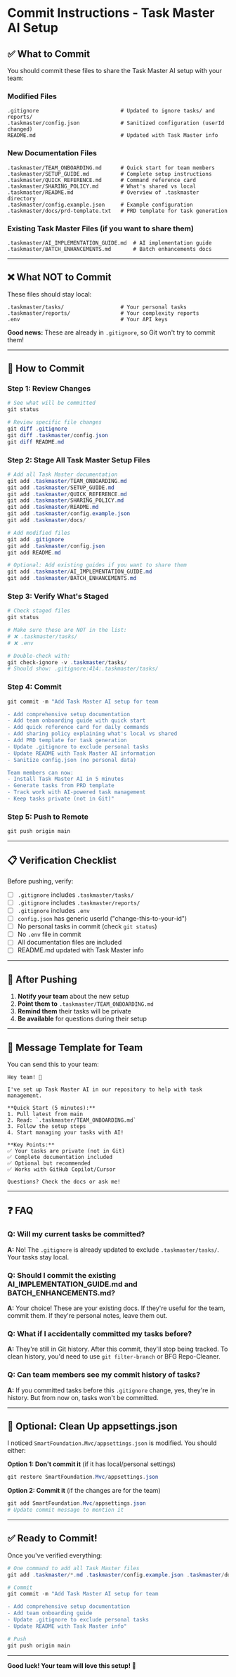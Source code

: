 # Commit Instructions - Task Master AI Setup

## ✅ What to Commit

You should commit these files to share the Task Master AI setup with your team:

### Modified Files
```
.gitignore                          # Updated to ignore tasks/ and reports/
.taskmaster/config.json             # Sanitized configuration (userId changed)
README.md                           # Updated with Task Master info
```

### New Documentation Files
```
.taskmaster/TEAM_ONBOARDING.md      # Quick start for team members
.taskmaster/SETUP_GUIDE.md          # Complete setup instructions
.taskmaster/QUICK_REFERENCE.md      # Command reference card
.taskmaster/SHARING_POLICY.md       # What's shared vs local
.taskmaster/README.md               # Overview of .taskmaster directory
.taskmaster/config.example.json     # Example configuration
.taskmaster/docs/prd-template.txt   # PRD template for task generation
```

### Existing Task Master Files (if you want to share them)
```
.taskmaster/AI_IMPLEMENTATION_GUIDE.md  # AI implementation guide
.taskmaster/BATCH_ENHANCEMENTS.md       # Batch enhancements docs
```

---

## ❌ What NOT to Commit

These files should stay local:

```
.taskmaster/tasks/                  # Your personal tasks
.taskmaster/reports/                # Your complexity reports
.env                                # Your API keys
```

**Good news:** These are already in `.gitignore`, so Git won't try to commit them!

---

## 🚀 How to Commit

### Step 1: Review Changes

```powershell
# See what will be committed
git status

# Review specific file changes
git diff .gitignore
git diff .taskmaster/config.json
git diff README.md
```

### Step 2: Stage All Task Master Setup Files

```powershell
# Add all Task Master documentation
git add .taskmaster/TEAM_ONBOARDING.md
git add .taskmaster/SETUP_GUIDE.md
git add .taskmaster/QUICK_REFERENCE.md
git add .taskmaster/SHARING_POLICY.md
git add .taskmaster/README.md
git add .taskmaster/config.example.json
git add .taskmaster/docs/

# Add modified files
git add .gitignore
git add .taskmaster/config.json
git add README.md

# Optional: Add existing guides if you want to share them
git add .taskmaster/AI_IMPLEMENTATION_GUIDE.md
git add .taskmaster/BATCH_ENHANCEMENTS.md
```

### Step 3: Verify What's Staged

```powershell
# Check staged files
git status

# Make sure these are NOT in the list:
# ❌ .taskmaster/tasks/
# ❌ .env

# Double-check with:
git check-ignore -v .taskmaster/tasks/
# Should show: .gitignore:414:.taskmaster/tasks/
```

### Step 4: Commit

```powershell
git commit -m "Add Task Master AI setup for team

- Add comprehensive setup documentation
- Add team onboarding guide with quick start
- Add quick reference card for daily commands
- Add sharing policy explaining what's local vs shared
- Add PRD template for task generation
- Update .gitignore to exclude personal tasks
- Update README with Task Master AI information
- Sanitize config.json (no personal data)

Team members can now:
- Install Task Master AI in 5 minutes
- Generate tasks from PRD template
- Track work with AI-powered task management
- Keep tasks private (not in Git)"
```

### Step 5: Push to Remote

```powershell
git push origin main
```

---

## 📋 Verification Checklist

Before pushing, verify:

- [ ] `.gitignore` includes `.taskmaster/tasks/`
- [ ] `.gitignore` includes `.taskmaster/reports/`
- [ ] `.gitignore` includes `.env`
- [ ] `config.json` has generic userId ("change-this-to-your-id")
- [ ] No personal tasks in commit (check `git status`)
- [ ] No `.env` file in commit
- [ ] All documentation files are included
- [ ] README.md updated with Task Master info

---

## 🎯 After Pushing

1. **Notify your team** about the new setup
2. **Point them to** `.taskmaster/TEAM_ONBOARDING.md`
3. **Remind them** their tasks will be private
4. **Be available** for questions during their setup

---

## 📣 Message Template for Team

You can send this to your team:

```
Hey team! 👋

I've set up Task Master AI in our repository to help with task management.

**Quick Start (5 minutes):**
1. Pull latest from main
2. Read: `.taskmaster/TEAM_ONBOARDING.md`
3. Follow the setup steps
4. Start managing your tasks with AI!

**Key Points:**
✅ Your tasks are private (not in Git)
✅ Complete documentation included
✅ Optional but recommended
✅ Works with GitHub Copilot/Cursor

Questions? Check the docs or ask me!
```

---

## ❓ FAQ

### Q: Will my current tasks be committed?

**A:** No! The `.gitignore` is already updated to exclude `.taskmaster/tasks/`. Your tasks stay local.

### Q: Should I commit the existing AI_IMPLEMENTATION_GUIDE.md and BATCH_ENHANCEMENTS.md?

**A:** Your choice! These are your existing docs. If they're useful for the team, commit them. If they're personal notes, leave them out.

### Q: What if I accidentally committed my tasks before?

**A:** They're still in Git history. After this commit, they'll stop being tracked. To clean history, you'd need to use `git filter-branch` or BFG Repo-Cleaner.

### Q: Can team members see my commit history of tasks?

**A:** If you committed tasks before this `.gitignore` change, yes, they're in history. But from now on, tasks won't be committed.

---

## 🔧 Optional: Clean Up appsettings.json

I noticed `SmartFoundation.Mvc/appsettings.json` is modified. You should either:

**Option 1: Don't commit it** (if it has local/personal settings)
```powershell
git restore SmartFoundation.Mvc/appsettings.json
```

**Option 2: Commit it** (if the changes are for the team)
```powershell
git add SmartFoundation.Mvc/appsettings.json
# Update commit message to mention it
```

---

## ✅ Ready to Commit!

Once you've verified everything:

```powershell
# One command to add all Task Master files
git add .taskmaster/*.md .taskmaster/config.example.json .taskmaster/docs/ .gitignore .taskmaster/config.json README.md

# Commit
git commit -m "Add Task Master AI setup for team

- Add comprehensive setup documentation
- Add team onboarding guide
- Update .gitignore to exclude personal tasks
- Update README with Task Master info"

# Push
git push origin main
```

---

**Good luck! Your team will love this setup! 🚀**
